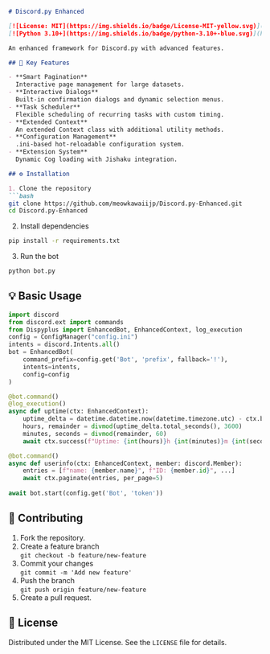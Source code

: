 ```markdown
# Discord.py Enhanced

[![License: MIT](https://img.shields.io/badge/License-MIT-yellow.svg)](https://opensource.org/licenses/MIT)
[![Python 3.10+](https://img.shields.io/badge/python-3.10+-blue.svg)](https://www.python.org/downloads/)

An enhanced framework for Discord.py with advanced features.

## 🚀 Key Features

- **Smart Pagination**  
  Interactive page management for large datasets.
- **Interactive Dialogs**  
  Built-in confirmation dialogs and dynamic selection menus.
- **Task Scheduler**  
  Flexible scheduling of recurring tasks with custom timing.
- **Extended Context**  
  An extended Context class with additional utility methods.
- **Configuration Management**  
  .ini-based hot-reloadable configuration system.
- **Extension System**  
  Dynamic Cog loading with Jishaku integration.

## ⚙️ Installation

1. Clone the repository
```bash
git clone https://github.com/meowkawaiijp/Discord.py-Enhanced.git
cd Discord.py-Enhanced
```

2. Install dependencies
```bash
pip install -r requirements.txt
```

3. Run the bot
```bash
python bot.py
```

## 💡 Basic Usage

```python
import discord
from discord.ext import commands
from Dispyplus import EnhancedBot, EnhancedContext, log_execution
config = ConfigManager("config.ini")
intents = discord.Intents.all()
bot = EnhancedBot(
    command_prefix=config.get('Bot', 'prefix', fallback='!'),
    intents=intents,
    config=config
)

@bot.command()
@log_execution()
async def uptime(ctx: EnhancedContext):
    uptime_delta = datetime.datetime.now(datetime.timezone.utc) - ctx.bot.start_time
    hours, remainder = divmod(uptime_delta.total_seconds(), 3600)
    minutes, seconds = divmod(remainder, 60)
    await ctx.success(f"Uptime: {int(hours)}h {int(minutes)}m {int(seconds)}s")

@bot.command()
async def userinfo(ctx: EnhancedContext, member: discord.Member):
    entries = [f"name: {member.name}", f"ID: {member.id}", ...]
    await ctx.paginate(entries, per_page=5)
    
await bot.start(config.get('Bot', 'token'))
```

## 🤝 Contributing

1. Fork the repository.
2. Create a feature branch  
   `git checkout -b feature/new-feature`
3. Commit your changes  
   `git commit -m 'Add new feature'`
4. Push the branch  
   `git push origin feature/new-feature`
5. Create a pull request.

## 📜 License

Distributed under the MIT License. See the `LICENSE` file for details.
